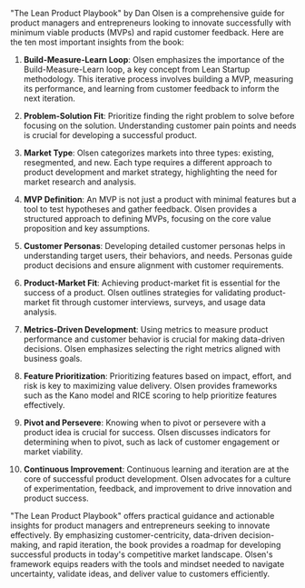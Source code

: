 "The Lean Product Playbook" by Dan Olsen is a comprehensive guide for product managers and entrepreneurs looking to innovate successfully with minimum viable products (MVPs) and rapid customer feedback. Here are the ten most important insights from the book:

1. **Build-Measure-Learn Loop**: Olsen emphasizes the importance of the Build-Measure-Learn loop, a key concept from Lean Startup methodology. This iterative process involves building a MVP, measuring its performance, and learning from customer feedback to inform the next iteration.

2. **Problem-Solution Fit**: Prioritize finding the right problem to solve before focusing on the solution. Understanding customer pain points and needs is crucial for developing a successful product.

3. **Market Type**: Olsen categorizes markets into three types: existing, resegmented, and new. Each type requires a different approach to product development and market strategy, highlighting the need for market research and analysis.

4. **MVP Definition**: An MVP is not just a product with minimal features but a tool to test hypotheses and gather feedback. Olsen provides a structured approach to defining MVPs, focusing on the core value proposition and key assumptions.

5. **Customer Personas**: Developing detailed customer personas helps in understanding target users, their behaviors, and needs. Personas guide product decisions and ensure alignment with customer requirements.

6. **Product-Market Fit**: Achieving product-market fit is essential for the success of a product. Olsen outlines strategies for validating product-market fit through customer interviews, surveys, and usage data analysis.

7. **Metrics-Driven Development**: Using metrics to measure product performance and customer behavior is crucial for making data-driven decisions. Olsen emphasizes selecting the right metrics aligned with business goals.

8. **Feature Prioritization**: Prioritizing features based on impact, effort, and risk is key to maximizing value delivery. Olsen provides frameworks such as the Kano model and RICE scoring to help prioritize features effectively.

9. **Pivot and Persevere**: Knowing when to pivot or persevere with a product idea is crucial for success. Olsen discusses indicators for determining when to pivot, such as lack of customer engagement or market viability.

10. **Continuous Improvement**: Continuous learning and iteration are at the core of successful product development. Olsen advocates for a culture of experimentation, feedback, and improvement to drive innovation and product success.

"The Lean Product Playbook" offers practical guidance and actionable insights for product managers and entrepreneurs seeking to innovate effectively. By emphasizing customer-centricity, data-driven decision-making, and rapid iteration, the book provides a roadmap for developing successful products in today's competitive market landscape. Olsen's framework equips readers with the tools and mindset needed to navigate uncertainty, validate ideas, and deliver value to customers efficiently.